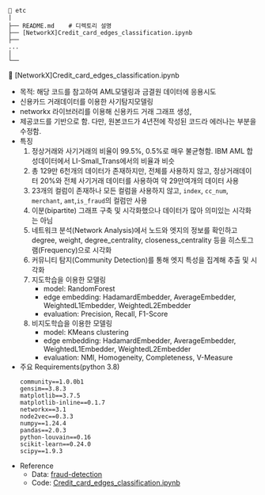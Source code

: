 ```
📂 etc
|
├── README.md    # 디렉토리 설명
├── [NetworkX]Credit_card_edges_classification.ipynb
├──
...
│
└──
```

📄 [NetworkX]Credit_card_edges_classification.ipynb
- 목적: 해당 코드를 참고하여 AML모델링과 금결원 데이터에 응용시도
- 신용카드 거래데이터를 이용한 사기탐지모델링
- networkx 라이브러리를 이용해 신용카드 거래 그래프 생성,
- 제공코드를 기반으로 함. 다만, 원본코드가 4년전에 작성된 코드라 에러나는 부분을 수정함.
- 특징
  1. 정상거래와 사기거래의 비율이 99.5%, 0.5%로 매우 불균형함. IBM AML 합성데이터에서 LI-Small_Trans에서의 비율과 비슷
  2. 총 129만 6천개의 데이터가 존재하지만, 전체를 사용하지 않고, 정상거래데이터 20%와 전체 사기거래 데이터를 사용하여 약 29만여개의 데이터 사용
  3. 23개의 컬럼이 존재하나 모든 컬럼을 사용하지 않고, `index`, `cc_num`, `merchant`, `amt`,`is_fraud`의 컬럼만 사용
  4. 이분(bipartite) 그래프 구축 및 시각화했으나 데이터가 많아 의미있는 시각화는 아님
  5. 네트워크 분석(Network Analysis)에서 노드와 엣지의 정보를 확인하고 degree, weight, degree_centrality, closeness_centrality 등을 히스토그램(Frequency)으로 시각화
  6. 커뮤니티 탐지(Community Detection)를 통해 엣지 특성을 집계해 추출 및 시각화
  7. 지도학습을 이용한 모델링
     - model: RandomForest
     - edge embedding: HadamardEmbedder, AverageEmbedder, WeightedL1Embedder, WeightedL2Embedder
     - evaluation: Precision, Recall, F1-Score
  8. 비지도학습을 이용한 모델링
     - model: KMeans clustering
     - edge embedding: HadamardEmbedder, AverageEmbedder, WeightedL1Embedder, WeightedL2Embedder
     - evaluation: NMI, Homogeneity, Completeness, V-Measure 
- 주요 Requirements(python 3.8)
  ```
  community==1.0.0b1
  gensim==3.8.3
  matplotlib==3.7.5
  matplotlib-inline==0.1.7
  networkx==3.1
  node2vec==0.3.3
  numpy==1.24.4
  pandas==2.0.3
  python-louvain==0.16
  scikit-learn==0.24.0
  scipy==1.9.3

  ```
- Reference
  - Data: [fraud-detection](https://www.kaggle.com/datasets/kartik2112/fraud-detection)
  - Code: [Credit_card_edges_classification.ipynb](https://github.com/PacktPublishing/Graph-Machine-Learning/blob/main/Chapter08/01_Credit_card_edges_classification.ipynb)
